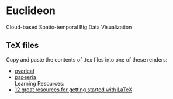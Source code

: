 # Euclideon
Cloud-based Spatio-temporal Big Data Visualization

## TeX files
Copy and paste the contents of .tex files into one of these renders:
* [overleaf](https://www.overleaf.com/)
* [papeeria](https://papeeria.com/)
<br>Learning Resources:
* [12 great resources for getting started with LaTeX](http://www.howtotex.com/general/12-great-resources-for-getting-started-with-latex/)
